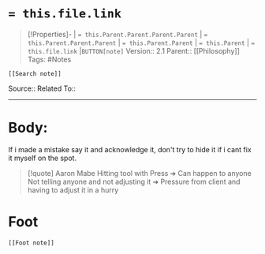 # `= this.file.link`
>[!Properties]- | `= this.Parent.Parent.Parent.Parent` |  `= this.Parent.Parent.Parent` | `= this.Parent.Parent` | `= this.Parent` | `= this.file.link` |`BUTTON[note]` 
>Version:: 2.1
>Parent:: [[Philosophy]]
>Tags: #Notes
```meta-bind-embed
[[Search note]]
```
Source::
Related To::
***
# Body:

If i made a mistake say it and acknowledge it, don't try to hide it if i cant fix it myself on the spot.


> [!quote] Aaron Mabe
> Hitting tool with Press ➔ Can happen to anyone 
> Not telling anyone and not adjusting it ➔ Pressure from client and having to adjust it in a hurry 








# Foot
```meta-bind-embed
[[Foot note]]
``` 
